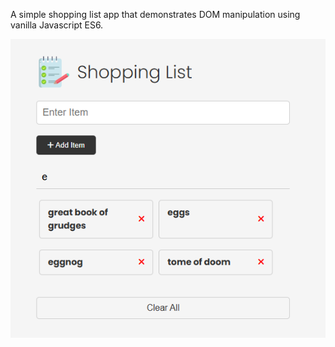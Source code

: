 A simple shopping list app that demonstrates DOM manipulation using vanilla Javascript ES6.

![Shopping List Image](./images/Demo.png)
